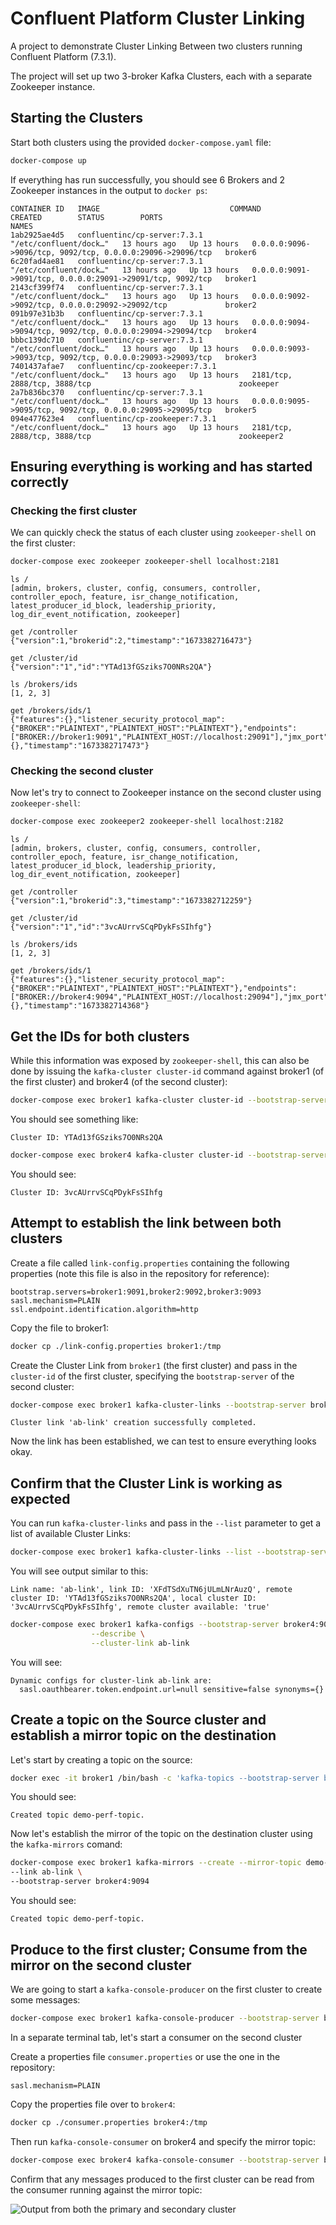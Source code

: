 # Confluent Platform Cluster Linking 

A project to demonstrate Cluster Linking Between two clusters running Confluent Platform (7.3.1).

The project will set up two 3-broker Kafka Clusters, each with a separate Zookeeper instance.

## Starting the Clusters

Start both clusters using the provided `docker-compose.yaml` file:

```bash
docker-compose up
```

If everything has run successfully, you should see 6 Brokers and 2 Zookeeper instances in the output to `docker ps`:

```
CONTAINER ID   IMAGE                             COMMAND                  CREATED        STATUS        PORTS                                                        NAMES
1ab2925ae4d5   confluentinc/cp-server:7.3.1      "/etc/confluent/dock…"   13 hours ago   Up 13 hours   0.0.0.0:9096->9096/tcp, 9092/tcp, 0.0.0.0:29096->29096/tcp   broker6
6c20fad4ae81   confluentinc/cp-server:7.3.1      "/etc/confluent/dock…"   13 hours ago   Up 13 hours   0.0.0.0:9091->9091/tcp, 0.0.0.0:29091->29091/tcp, 9092/tcp   broker1
2143cf399f74   confluentinc/cp-server:7.3.1      "/etc/confluent/dock…"   13 hours ago   Up 13 hours   0.0.0.0:9092->9092/tcp, 0.0.0.0:29092->29092/tcp             broker2
091b97e31b3b   confluentinc/cp-server:7.3.1      "/etc/confluent/dock…"   13 hours ago   Up 13 hours   0.0.0.0:9094->9094/tcp, 9092/tcp, 0.0.0.0:29094->29094/tcp   broker4
bbbc139dc710   confluentinc/cp-server:7.3.1      "/etc/confluent/dock…"   13 hours ago   Up 13 hours   0.0.0.0:9093->9093/tcp, 9092/tcp, 0.0.0.0:29093->29093/tcp   broker3
7401437afae7   confluentinc/cp-zookeeper:7.3.1   "/etc/confluent/dock…"   13 hours ago   Up 13 hours   2181/tcp, 2888/tcp, 3888/tcp                                 zookeeper
2a7b836bc370   confluentinc/cp-server:7.3.1      "/etc/confluent/dock…"   13 hours ago   Up 13 hours   0.0.0.0:9095->9095/tcp, 9092/tcp, 0.0.0.0:29095->29095/tcp   broker5
094e477623e4   confluentinc/cp-zookeeper:7.3.1   "/etc/confluent/dock…"   13 hours ago   Up 13 hours   2181/tcp, 2888/tcp, 3888/tcp                                 zookeeper2
```

## Ensuring everything is working and has started correctly

### Checking the first cluster

We can quickly check the status of each cluster using `zookeeper-shell` on the first cluster:

```bash
docker-compose exec zookeeper zookeeper-shell localhost:2181
```

```
ls /
[admin, brokers, cluster, config, consumers, controller, controller_epoch, feature, isr_change_notification, latest_producer_id_block, leadership_priority, log_dir_event_notification, zookeeper]
```

```
get /controller
{"version":1,"brokerid":2,"timestamp":"1673382716473"}
```

```
get /cluster/id
{"version":"1","id":"YTAd13fGSziks7O0NRs2QA"}
```

```
ls /brokers/ids
[1, 2, 3]
```

```
get /brokers/ids/1
{"features":{},"listener_security_protocol_map":{"BROKER":"PLAINTEXT","PLAINTEXT_HOST":"PLAINTEXT"},"endpoints":["BROKER://broker1:9091","PLAINTEXT_HOST://localhost:29091"],"jmx_port":-1,"port":9091,"host":"broker1","version":5,"tags":{},"timestamp":"1673382717473"}
```

### Checking the second cluster

Now let's try to connect to Zookeeper instance on the second cluster using `zookeeper-shell`:

```bash
docker-compose exec zookeeper2 zookeeper-shell localhost:2182
```

```
ls /
[admin, brokers, cluster, config, consumers, controller, controller_epoch, feature, isr_change_notification, latest_producer_id_block, leadership_priority, log_dir_event_notification, zookeeper]
```

```
get /controller
{"version":1,"brokerid":3,"timestamp":"1673382712259"}
```

```
get /cluster/id
{"version":"1","id":"3vcAUrrvSCqPDykFsSIhfg"}
```

```
ls /brokers/ids
[1, 2, 3]
```

```
get /brokers/ids/1
{"features":{},"listener_security_protocol_map":{"BROKER":"PLAINTEXT","PLAINTEXT_HOST":"PLAINTEXT"},"endpoints":["BROKER://broker4:9094","PLAINTEXT_HOST://localhost:29094"],"jmx_port":-1,"port":9094,"host":"broker4","version":5,"tags":{},"timestamp":"1673382714368"}
```

## Get the IDs for both clusters

While this information was exposed by `zookeeper-shell`, this can also be done by issuing the `kafka-cluster cluster-id` command against broker1 (of the first cluster) and broker4 (of the second cluster):

```bash
docker-compose exec broker1 kafka-cluster cluster-id --bootstrap-server broker1:9091
```

You should see something like:

```
Cluster ID: YTAd13fGSziks7O0NRs2QA
```

```bash
docker-compose exec broker4 kafka-cluster cluster-id --bootstrap-server broker4:9094
```

You should see:

```
Cluster ID: 3vcAUrrvSCqPDykFsSIhfg
```

## Attempt to establish the link between both clusters

Create a file called `link-config.properties` containing the following properties (note this file is also in the repository for reference):

```
bootstrap.servers=broker1:9091,broker2:9092,broker3:9093
sasl.mechanism=PLAIN
ssl.endpoint.identification.algorithm=http
```

Copy the file to broker1:

```bash
docker cp ./link-config.properties broker1:/tmp
```

Create the Cluster Link from `broker1` (the first cluster) and pass in the `cluster-id` of the first cluster, specifying the `bootstrap-server` of the second cluster:

```bash
docker-compose exec broker1 kafka-cluster-links --bootstrap-server broker4:9094 --create --link ab-link --config-file /tmp/link-config.properties --cluster-id YTAd13fGSziks7O0NRs2QA
```

``` 
Cluster link 'ab-link' creation successfully completed.
```

Now the link has been established, we can test to ensure everything looks okay.

## Confirm that the Cluster Link is working as expected

You can run `kafka-cluster-links` and pass in the `--list` parameter to get a list of available Cluster Links:

```bash
docker-compose exec broker1 kafka-cluster-links --list --bootstrap-server broker4:9094 
```

You will see output similar to this:

```
Link name: 'ab-link', link ID: 'XFdTSdXuTN6jULmLNrAuzQ', remote cluster ID: 'YTAd13fGSziks7O0NRs2QA', local cluster ID: '3vcAUrrvSCqPDykFsSIhfg', remote cluster available: 'true'
```

```bash
docker-compose exec broker1 kafka-configs --bootstrap-server broker4:9094 \
                  --describe \
                  --cluster-link ab-link
```

You will see:

```
Dynamic configs for cluster-link ab-link are:
  sasl.oauthbearer.token.endpoint.url=null sensitive=false synonyms={}
```

## Create a topic on the Source cluster and establish a mirror topic on the destination

Let's start by creating a topic on the source:

```bash
docker exec -it broker1 /bin/bash -c 'kafka-topics --bootstrap-server broker1:9091 --topic demo-perf-topic --replication-factor 3 --partitions 1 --create --config min.insync.replicas=2'
```

You should see:

```
Created topic demo-perf-topic.
```

Now let's establish the mirror of the topic on the destination cluster using the `kafka-mirrors` comand:

```bash
docker-compose exec broker1 kafka-mirrors --create --mirror-topic demo-perf-topic \
--link ab-link \
--bootstrap-server broker4:9094
```

You should see:

```
Created topic demo-perf-topic.
```

## Produce to the first cluster; Consume from the mirror on the second cluster

We are going to start a `kafka-console-producer` on the first cluster to create some messages:

```bash
docker-compose exec broker1 kafka-console-producer --bootstrap-server broker1:9091 --topic demo-perf-topic
```

In a separate terminal tab, let's start a consumer on the second cluster

Create a properties file `consumer.properties` or use the one in the repository:

```properties
sasl.mechanism=PLAIN
```

Copy the properties file over to `broker4`:

```bash
docker cp ./consumer.properties broker4:/tmp
```

Then run `kafka-console-consumer` on broker4 and specify the mirror topic:

```bash
docker-compose exec broker4 kafka-console-consumer --bootstrap-server broker4:9094 --consumer.config /tmp/consumer.properties --from-beginning --topic demo-perf-topic
```

Confirm that any messages produced to the first cluster can be read from the consumer running against the mirror topic:

![Output from both the primary and secondary cluster](example.png)

